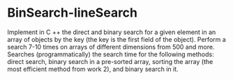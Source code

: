 # BinSearch-lineSearch
Implement in C ++ the direct and binary search for a given element in an array of objects by the key (the key is the first field of the object). Perform a search 7-10 times on arrays of different dimensions from 500 and more. Searches (programmatically) the search time for the following methods: direct search, binary search in a pre-sorted array, sorting the array (the most efficient method from work 2), and binary search in it.

